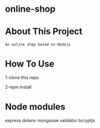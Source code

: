 # online-shop

# About This Project

    An online shop based on Nodejs

# How To Use

1-clone this repo

2-npm install

# Node modules

express dotenv mongoose validator bcryptjs
